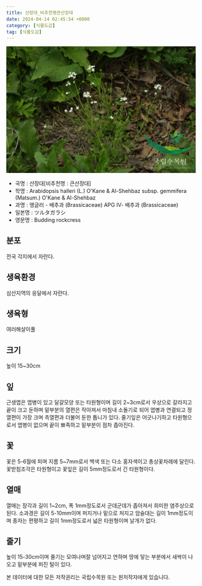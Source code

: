 ```yaml
---
title: 산장대_비추천명큰산장대
date: 2024-04-14 02:45:54 +0800
category: [식물도감]
tag: [식물도감]
---
```




![산장대[비추천명 : 큰산장대]](/assets/img/fileUpload/plants/basic/Cruciferae/Arabis/8350/1_th2.JPG)
- 국명 : 산장대[비추천명 : 큰산장대]
- 학명 : Arabidopsis halleri (L.) O'Kane & Al-Shehbaz subsp. gemmifera (Matsum.) O'Kane & Al-Shehbaz
- 과명 : 앵글러 - 배추과 (Brassicaceae) APG Ⅳ- 배추과 (Brassicaceae)
- 일본명 : ツルタガラシ
- 영문명 : Budding rockcress


## 분포
전국 각지에서 자란다.
## 생육환경
심산지역의 응달에서 자란다.
## 생육형
여러해살이풀 
## 크기
높이 15~30cm
## 잎
근생엽은 엽병이 있고 달걀모양 또는 타원형이며 길이 2~3cm로서 우상으로 갈라지고 끝이 크고 둔하며 밑부분의 열편은 작아져서 마침내 소돌기로 되어 엽병과 연결되고 정열편이 가장 크며 측열편과 더불어 둔한 톱니가 있다. 줄기잎은 어긋나기하고 타원형으로서 엽병이 없으며 끝이 뾰족하고 밑부분이 점차 좁아진다.
## 꽃
꽃은 5-6월에 피며 지름 5~7mm로서 백색 또는 다소 홍자색이고 총상꽃차례에 달린다. 꽃받침조각은 타원형이고 꽃잎은 길이 5mm정도로서 긴 타원형이다.
## 열매
열매는 장각과 길이 1~2cm, 폭 1mm정도로서 군데군데가 좁아져서 희미한 염주상으로 된다. 소과경은 길이 5-10mm이며 퍼지거나 밑으로 처지고 암술대는 길이 1mm정도이며 종자는 편평하고 길이 1mm정도로서 넓은 타원형이며 날개가 없다.
## 줄기
높이 15-30cm이며 줄기는 모여나며잘 넘어지고 연하며 땅에 닿는 부분에서 새싹이 나오고 밑부분에 퍼진 털이 있다.






본 데이터에 대한 모든 저작권리는 국립수목원 또는 원저작자에게 있습니다.
